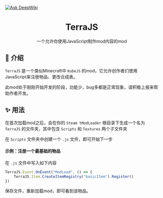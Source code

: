 [![Ask DeepWiki](https://deepwiki.com/badge.svg)](https://deepwiki.com/DD-Mantodea/TerraJS)

<h1 align="center">TerraJS</h1>

<div align="center">
    一个允许你使用JavaScript制作mod内容的mod
</div>

## 📖 介绍
`TerraJS` 是一个类似Minecraft中 `KubeJS` 的mod，它允许创作者们使用JavaScript来注册物品、更改合成表。

此mod处于刚刚开始开发的阶段，功能少，bug多都是正常现象，请积极上报来帮助作者开发。

## ✨ 用法

在首次加载mod之后，会在你的 `Steam tModLoader` 根目录下生成一个名为 `TerraJS` 的文件夹，其中包含 `Scripts` 和 `Textures` 两个子文件夹

在 `Scripts` 文件夹中创建一个 `.js` 文件，即可开始下一步

#### 示例：注册一个最基础的物品

在 `.js` 文件中写入如下内容

```javascript
TerraJS.Event.OnEvent("ModLoad", () => {
    TerraJS.Item.CreateItemRegistry("basicItem").Register()
})
```

保存文件，重新加载mod，即可看到该物品。
